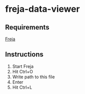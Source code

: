 # freja-data-viewer

## Requirements

[Freja](https://github.com/Saikyun/freja)

## Instructions

1. Start Freja
2. Hit Ctrl+O
3. Write path to this file
4. Enter
5. Hit Ctrl+L
